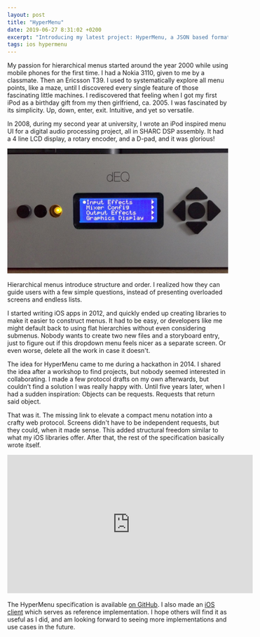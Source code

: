 ```yaml
---
layout: post
title: "HyperMenu"
date: 2019-06-27 8:31:02 +0200
excerpt: "Introducing my latest project: HyperMenu, a JSON based format to describe interlinked menu structures."
tags: ios hypermenu
---
```


My passion for hierarchical menus started around the year 2000 while using mobile phones for the first time. I had a Nokia 3110, given to me by a classmate. Then an Ericsson T39. I used to systematically explore all menu points, like a maze, until I discovered every single feature of those fascinating little machines. I rediscovered that feeling when I got my first iPod as a birthday gift from my then girlfriend, ca. 2005. I was fascinated by its simplicity. Up, down, enter, exit. Intuitive, and yet so versatile.

In 2008, during my second year at university, I wrote an iPod inspired menu UI for a digital audio processing project, all in SHARC DSP assembly. It had a 4 line LCD display, a rotary encoder, and a D-pad, and it was glorious!

![dEQ Panel](/res/deq-panel.jpg)

Hierarchical menus introduce structure and order. I realized how they can guide users with a few simple questions, instead of presenting overloaded screens and endless lists. 

I started writing iOS apps in 2012, and quickly ended up creating libraries to make it easier to construct menus. It had to be easy, or developers like me might default back to using flat hierarchies without even considering submenus. Nobody wants to create two new files and a storyboard entry, just to figure out if this dropdown menu feels nicer as a separate screen. Or even worse, delete all the work in case it doesn't.

The idea for HyperMenu came to me during a hackathon in 2014. I shared the idea after a workshop to find projects, but nobody seemed interested in collaborating. I made a few protocol drafts on my own afterwards, but couldn't find a solution I was really happy with. Until five years later, when I had a sudden inspiration: Objects can be requests. Requests that return said object.

That was it. The missing link to elevate a compact menu notation into a crafty web protocol. Screens didn't have to be independent requests, but they could, when it made sense. This added structural freedom similar to what my iOS libraries offer. After that, the rest of the specification basically wrote itself.

<div class="videoWrapper">
  <iframe width="560" height="315" src="https://www.youtube.com/embed/WlLCZ32LJoM" frameborder="0" allow="accelerometer; autoplay; encrypted-media; gyroscope; picture-in-picture" allowfullscreen></iframe>
</div>

The HyperMenu specification is available [on GitHub](https://github.com/stepmuel/hypermenu). I also made an [iOS client](http://hypermenu.heap.ch/) which serves as reference implementation. I hope others will find it as useful as I did, and am looking forward to seeing more implementations and use cases in the future.
